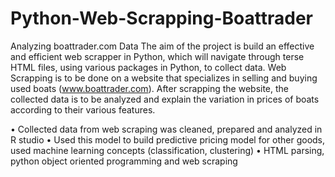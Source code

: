 # Python-Web-Scrapping-Boattrader
Analyzing boattrader.com Data
The aim of the project is build an effective and efficient web scrapper in Python, which will navigate through terse HTML files, using various packages in Python, to collect data. Web Scrapping is to be done on a website that specializes in selling and buying used boats (www.boattrader.com). After scrapping the website, the collected data is to be analyzed and explain the variation in prices of boats according to their various features.

• Collected data from web scraping was cleaned, prepared and analyzed in R studio
• Used this model to build predictive pricing model for other goods, used machine learning concepts (classification, clustering)
• HTML parsing, python object oriented programming and web scraping
